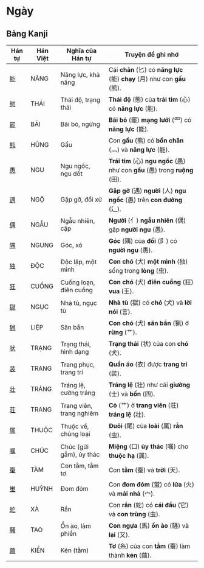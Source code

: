# Ngày

## Bảng Kanji

| Hán tự | Hán Việt | Nghĩa của Hán tự | Truyện để ghi nhớ |
|---|---|---|---|
| [能](https://mazii.net/vi-VN/search/kanji/javi/%E8%83%BD) | NĂNG | Năng lực, khả năng | Cái **chân** (匕) có **năng lực** (能) **chạy** (月) như con **gấu** (熊). |
| [態](https://mazii.net/vi-VN/search/kanji/javi/%E6%85%8B) | THÁI | Thái độ, trạng thái | **Thái độ** (態) của **trái tim** (心) có **năng lực** (能). |
| [罷](https://mazii.net/vi-VN/search/kanji/javi/%E7%BD%B7) | BÃI | Bãi bỏ, ngừng | **Bãi bỏ** (罷) **mạng lưới** (罒) có **năng lực** (能). |
| [熊](https://mazii.net/vi-VN/search/kanji/javi/%E7%86%8A) | HÙNG | Gấu | Con **gấu** (熊) có **bốn chân** (灬) và **năng lực** (能). |
| [愚](https://mazii.net/vi-VN/search/kanji/javi/%E6%84%9A) | NGU | Ngu ngốc, ngu dốt | **Trái tim** (心) **ngu ngốc** (愚) như con **gấu** (愚) trong **ruộng** (田). |
| [遇](https://mazii.net/vi-VN/search/kanji/javi/%E9%81%87) | NGỘ | Gặp gỡ, đối xử | **Gặp gỡ** (遇) **người** (人) **ngu ngốc** (愚) trên **con đường** (辶). |
| [偶](https://mazii.net/vi-VN/search/kanji/javi/%E5%81%B6) | NGẪU | Ngẫu nhiên, cặp | **Người** (亻) **ngẫu nhiên** (偶) gặp **người ngu** (愚). |
| [隅](https://mazii.net/vi-VN/search/kanji/javi/%E9%9A%85) | NGUNG | Góc, xó | **Góc** (隅) của **đồi** (阝) có **người ngu** (愚). |
| [独](https://mazii.net/vi-VN/search/kanji/javi/%E7%8B%AC) | ĐỘC | Độc lập, một mình | **Con chó** (犬) **một mình** (独) sống trong **lòng** (虫). |
| [狂](https://mazii.net/vi-VN/search/kanji/javi/%E7%8B%82) | CUỒNG | Cuồng loạn, điên cuồng | **Con chó** (犬) **điên cuồng** (狂) **vua** (王). |
| [獄](https://mazii.net/vi-VN/search/kanji/javi/%E7%8D%84) | NGỤC | Nhà tù, ngục tù | **Nhà tù** (獄) có **chó** (犬) và **lời nói** (言). |
| [猟](https://mazii.net/vi-VN/search/kanji/javi/%E7%8C%9F) | LIỆP | Săn bắn | **Con chó** (犬) **săn bắn** (猟) ở **rừng** (艹). |
| [状](https://mazii.net/vi-VN/search/kanji/javi/%E7%8A%B6) | TRẠNG | Trạng thái, hình dạng | **Trạng thái** (状) của con **chó** (犬). |
| [装](https://mazii.net/vi-VN/search/kanji/javi/%E8%A3%85) | TRANG | Trang phục, trang trí | **Quần áo** (衣) được **trang trí** (装). |
| [壮](https://mazii.net/vi-VN/search/kanji/javi/%E5%A3%AE) | TRÁNG | Tráng lệ, cường tráng | **Tráng lệ** (壮) như cái **giường** (士) và **bốn** (四). |
| [荘](https://mazii.net/vi-VN/search/kanji/javi/%E8%8D%98) | TRANG | Trang viên, trang nghiêm | **Cỏ** (艹) ở **trang viên** (荘) **tráng lệ** (壮). |
| [属](https://mazii.net/vi-VN/search/kanji/javi/%E5%B1%9E) | THUỘC | Thuộc về, chủng loại | **Đuôi** (尾) của **loài** (属) **rắn** (虫). |
| [嘱](https://mazii.net/vi-VN/search/kanji/javi/%E5%98%B1) | CHÚC | Chúc (gửi gắm), ủy thác | **Miệng** (口) **ủy thác** (嘱) cho **thuộc hạ** (属). |
| [蚕](https://mazii.net/vi-VN/search/kanji/javi/%E8%9A%95) | TÀM | Con tằm, tằm tơ | Con **tằm** (蚕) và **trời** (天). |
| [蛍](https://mazii.net/vi-VN/search/kanji/javi/%E8%9B%8D) | HUỲNH | Đom đóm | Con **đom đóm** (蛍) có **lửa** (火) và **mái nhà** (宀). |
| [蛇](https://mazii.net/vi-VN/search/kanji/javi/%E8%9B%87) | XÀ | Rắn | Con **rắn** (蛇) có **cái đầu** (它) và **con trùng** (虫). |
| [騒](https://mazii.net/vi-VN/search/kanji/javi/%E9%A8%92) | TAO | Ồn ào, làm phiền | **Con ngựa** (馬) **ồn ào** (騒) và **lại** (又). |
| [繭](https://mazii.net/vi-VN/search/kanji/javi/%E7%B9%AD) | KIỂN | Kén (tằm) | **Tơ** (糸) của con **tằm** (蚕) làm thành **kén** (繭). |

